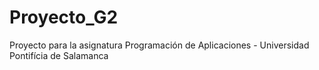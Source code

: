 Proyecto_G2
===========

Proyecto para la asignatura Programación de Aplicaciones - Universidad Pontifícia de Salamanca
